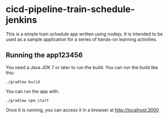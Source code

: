 # cicd-pipeline-train-schedule-jenkins

This is a simple train schedule app written using nodejs. It is intended to be used as a sample application for a series of hands-on learning activities.

## Running the app123456

You need a Java JDK 7 or later to run the build. You can run the build like this:

    ./gradlew build

You can run the app with:

    ./gradlew npm_start

Once it is running, you can access it in a browser at [http://localhost:3000](http://localhost:3000)
